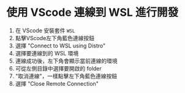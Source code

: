 # 使用 VScode 連線到 WSL 進行開發  

1. 在 VScode 安裝套件 `WSL`  
2. 點擊VScode左下角藍色連線按鈕  
3. 選擇 "Connect to WSL using Distro"  
4. 選擇要連線到的 WSL 環境  
5. 連線成功後，左下角會顯示當前連線的環境  
6. 可從左側目錄中選擇要開啟的 folder  
7. "取消連線"，一樣點擊左下角藍色連線按鈕  
8. 選擇 "Close Remote Connection"  